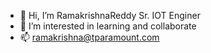 - 👋 Hi, I’m RamakrishnaReddy Sr. IOT Enginer 
- 👀 I’m interested in learning and collaborate
- 📫 ramakrishna@tparamount.com

<!---
RamakrishnaReddyIOT/RamakrishnaReddyIOT is a ✨ special ✨ repository because its `README.md` (this file) appears on your GitHub profile.
You can click the Preview link to take a look at your changes.
--->
